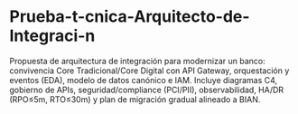 # Prueba-t-cnica-Arquitecto-de-Integraci-n
Propuesta de arquitectura de integración para modernizar un banco: convivencia Core Tradicional/Core Digital con API Gateway, orquestación y eventos (EDA), modelo de datos canónico e IAM. Incluye diagramas C4, gobierno de APIs, seguridad/compliance (PCI/PII), observabilidad, HA/DR (RPO≤5m, RTO≤30m) y plan de migración gradual alineado a BIAN.
